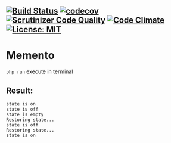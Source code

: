[![Build Status](https://travis-ci.org/Jagepard/PhpDesignPatterns-Memento.svg?branch=master)](https://travis-ci.org/Jagepard/PhpDesignPatterns-Memento)
[![codecov](https://codecov.io/gh/Jagepard/PhpDesignPatterns-Memento/branch/master/graph/badge.svg)](https://codecov.io/gh/Jagepard/PhpDesignPatterns-Memento)
[![Scrutinizer Code Quality](https://scrutinizer-ci.com/g/Jagepard/PhpDesignPatterns-Memento/badges/quality-score.png?b=master)](https://scrutinizer-ci.com/g/Jagepard/PhpDesignPatterns-Memento/?branch=master)
[![Code Climate](https://codeclimate.com/github/Jagepard/PhpDesignPatterns-Memento/badges/gpa.svg)](https://codeclimate.com/github/Jagepard/PhpDesignPatterns-Memento)
[![License: MIT](https://img.shields.io/badge/license-MIT-498e7f.svg)](https://mit-license.org/)
-----

# Memento 
```php run``` execute in terminal

## Result:
```
state is on
state is off
state is empty
Restoring state...
state is off
Restoring state...
state is on
```